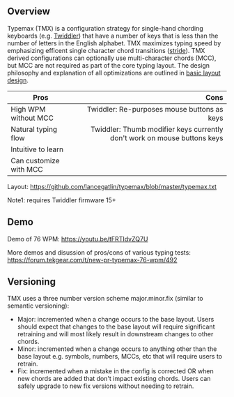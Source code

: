 ## Overview

Typemax (TMX) is a configuration strategy for single-hand chording keyboards (e.g. [Twiddler](http://twiddler.tekgear.com/))
that have a number of keys that is less than the number of letters in the English alphabet. TMX maximizes typing
speed by emphasizing efficent single character chord transitions ([stride](https://github.com/lancegatlin/typemax/blob/master/basic_layout_design.md#stride)). 
TMX derived configurations can optionally use multi-character chords (MCC), but MCC are not required as part of the core
typing layout. The design philosophy and explanation of all optimizations are outlined in [basic layout design](https://github.com/lancegatlin/typemax/blob/master/basic_layout_design.md).

| Pros                   | Cons                                                                     |
| ---------------------- | ------------------------------------------------------------------------:|
| High WPM without MCC   | Twiddler: Re-purposes mouse buttons as keys                              |
| Natural typing flow    | Twiddler: Thumb modifier keys currently don't work on mouse buttons keys |
| Intuitive to learn     |                                                                          |
| Can customize with MCC |                                                                          |

Layout: https://github.com/lancegatlin/typemax/blob/master/typemax.txt

Note1: requires Twiddler firmware 15+

## Demo
Demo of 76 WPM: https://youtu.be/tFRTIdvZQ7U

More demos and disussion of pros/cons of various typing tests: https://forum.tekgear.com/t/new-pr-typemax-76-wpm/492

## Versioning

TMX uses a three number version scheme major.minor.fix (similar to semantic versioning):
* Major: incremented when a change occurs to the base layout. Users should expect that changes to the base layout will require significant retraining and will most likely result in downstream changes to other chords.
* Minor: incremented when a change occurs to anything other than the base layout e.g. symbols, numbers, MCCs, etc that will require users to retrain.
* Fix: incremented when a mistake in the config is corrected OR when new chords are added that don't impact existing chords. Users can safely upgrade to new fix versions without needing to retrain.
